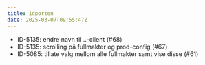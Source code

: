 ```yaml
---
title: idporten
date: 2025-03-07T09:55:47Z
---
```

- ID-5135: endre navn til ..-client (#68)
- ID-5135: scrolling på fullmakter og prod-config (#67)
- ID-5085: tillate valg mellom alle fullmakter samt vise disse (#61)


